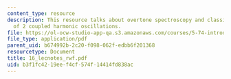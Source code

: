 ```yaml
---
content_type: resource
description: This resource talks about overtone spectroscopy and classical treatment
  of 2 coupled harmonic oscillations.
file: https://ol-ocw-studio-app-qa.s3.amazonaws.com/courses/5-74-introductory-quantum-mechanics-ii-spring-2004/b3f1fc4219eef4cf574f14414fd838ac_16_lecnotes_rwf.pdf
file_type: application/pdf
parent_uid: b674992b-2c20-f098-062f-edbb6f201368
resourcetype: Document
title: 16_lecnotes_rwf.pdf
uid: b3f1fc42-19ee-f4cf-574f-14414fd838ac
---
```

